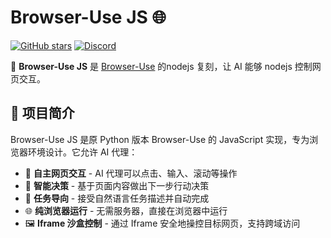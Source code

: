 # Browser-Use JS 🌐

[![GitHub stars](https://img.shields.io/github/stars/gregpr07/browser-use?style=social)](https://github.com/gregpr07/browser-use/stargazers)
[![Discord](https://img.shields.io/discord/1303749220842340412?color=7289DA&label=Discord&logo=discord&logoColor=white)](https://link.browser-use.com/discord)

🚀 **Browser-Use JS** 是 [Browser-Use](https://github.com/browser-use/browser-use)
的nodejs 复刻，让 AI 能够 nodejs 控制网页交互。

## 🎯 项目简介

Browser-Use JS 是原 Python 版本 Browser-Use 的 JavaScript 实现，专为浏览器环境设计。它允许 AI 代理：

- 🤖 **自主网页交互** - AI 代理可以点击、输入、滚动等操作
- 🧠 **智能决策** - 基于页面内容做出下一步行动决策
- 🎯 **任务导向** - 接受自然语言任务描述并自动完成
- 🌐 **纯浏览器运行** - 无需服务器，直接在浏览器中运行
- 🖼️ **Iframe 沙盒控制** - 通过 Iframe 安全地操控目标网页，支持跨域访问

